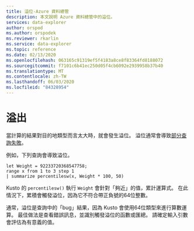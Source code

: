 ```yaml
---
title: 溢位-Azure 資料總管
description: 本文說明 Azure 資料總管中的溢位。
services: data-explorer
author: orspod
ms.author: orspodek
ms.reviewer: rkarlin
ms.service: data-explorer
ms.topic: reference
ms.date: 02/13/2020
ms.openlocfilehash: 063165c91319ef5f4183a8ce8f83364fd8188072
ms.sourcegitcommit: f7101c6b41ec250d05f4cb6092e2939958b37b40
ms.translationtype: MT
ms.contentlocale: zh-TW
ms.lasthandoff: 06/03/2020
ms.locfileid: "84328954"
---
```

# <a name="overflows"></a>溢出

當計算的結果對目的地類型而言太大時，就會發生溢位。
溢位通常會導致[部分查詢失敗](partialqueryfailures.md)。

例如，下列查詢會導致溢位。

```kusto
let Weight = 92233720368547758;
range x from 1 to 3 step 1
| summarize percentilesw(x, Weight * 100, 50)
```

Kusto 的 `percentilesw()` 執行 `Weight` 會針對「夠近」的值，累計運算式。
在此情況下，累積會觸發溢位，因為它不符合帶正負號的64位整數。

通常，溢位是查詢中的「bug」結果，因為 Kusto 會使用64位類型來進行算數運算。
最佳做法是查看錯誤訊息，並識別觸發溢位的函數或匯總。 請確定輸入引數會評估為有意義的值。
